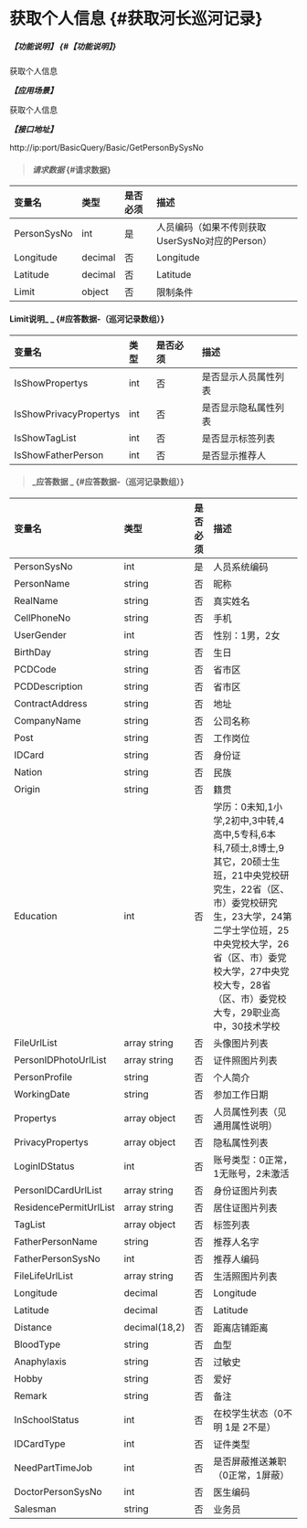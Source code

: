 # 获取个人信息 {#获取河长巡河记录}

##### _【功能说明】_ {#【功能说明】}

获取个人信息

_**【应用场景】**_

获取个人信息

_**【接口地址】**_

http://ip:port/BasicQuery/Basic/GetPersonBySysNo

> #### _请求数据_ {#请求数据}

| 变量名 | 类型 | 是否必须 | 描述 |
| :--- | :--- | :--- | :--- |
| PersonSysNo | int | 是 | 人员编码（如果不传则获取UserSysNo对应的Person） |
| Longitude| decimal| 否 | Longitude |
| Latitude| decimal| 否 | Latitude |
| Limit | object | 否 | 限制条件 |

#### Limit说明_ _ {#应答数据-（巡河记录数组）}

| 变量名 | 类型 | 是否必须 | 描述 |
| :--- | :--- | :--- | :--- |
| IsShowPropertys | int | 否 | 是否显示人员属性列表 |
| IsShowPrivacyPropertys | int | 否 | 是否显示隐私属性列表 |
| IsShowTagList | int | 否 | 是否显示标签列表 |
| IsShowFatherPerson | int | 否 | 是否显示推荐人 |

> #### _应答数据 _ {#应答数据-（巡河记录数组）}

| 变量名 | 类型 | 是否必须 | 描述 |
| :--- | :--- | :--- | :--- |
| PersonSysNo | int | 是 | 人员系统编码 |
| PersonName | string | 否 | 昵称 |
| RealName | string | 否 | 真实姓名 |
| CellPhoneNo | string | 否 | 手机 |
| UserGender | int | 否 | 性别：1男，2女 |
| BirthDay | string | 否 | 生日 |
| PCDCode | string | 否 | 省市区 |
| PCDDescription | string | 否 | 省市区 |
| ContractAddress | string | 否 | 地址 |
| CompanyName | string | 否 | 公司名称 |
| Post | string | 否 | 工作岗位 |
| IDCard | string | 否 | 身份证 |
| Nation | string | 否 | 民族 |
| Origin | string | 否 | 籍贯 |
| Education | int | 否 | 学历：0未知,1小学,2初中,3中转,4高中,5专科,6本科,7硕士,8博士,9其它，20硕士生班，21中央党校研究生，22省（区、市）委党校研究生，23大学，24第二学士学位班，25中央党校大学，26省（区、市）委党校大学，27中央党校大专，28省（区、市）委党校大专，29职业高中，30技术学校 |
| FileUrlList | array string | 否 | 头像图片列表 |
| PersonIDPhotoUrlList | array string | 否 | 证件照图片列表 |
| PersonProfile | string | 否 | 个人简介 |
| WorkingDate | string | 否 | 参加工作日期 |
| Propertys | array object | 否 | 人员属性列表（见通用属性说明） |
| PrivacyPropertys | array object | 否 | 隐私属性列表 |
| LoginIDStatus | int | 否 | 账号类型：0正常，1无账号，2未激活 |
| PersonIDCardUrlList | array string | 否 | 身份证图片列表 |
| ResidencePermitUrlList | array string | 否 | 居住证图片列表 |
| TagList | array object | 否 | 标签列表 |
| FatherPersonName | string | 否 | 推荐人名字 |
| FatherPersonSysNo | int | 否 | 推荐人编码 |
| FileLifeUrlList | array string | 否 | 生活照图片列表 |
| Longitude| decimal| 否 | Longitude |
| Latitude| decimal| 否 | Latitude |
| Distance| decimal\(18,2\) | 否 | 距离店铺距离 |
| BloodType| string| 否 | 血型|
| Anaphylaxis| string| 否 |过敏史|
| Hobby| string| 否 |爱好|
| Remark| string| 否 |备注|
| InSchoolStatus| int | 否 | 在校学生状态（0不明 1是 2不是） |
| IDCardType | int| 否 | 证件类型|
| NeedPartTimeJob| int | 否 | 是否屏蔽推送兼职（0正常，1屏蔽） |
| DoctorPersonSysNo| int | 否 | 医生编码 |
| Salesman | string| 否 | 业务员 |


